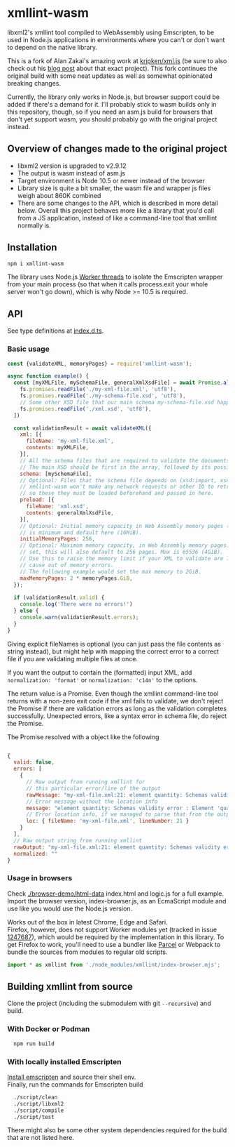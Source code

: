 # xmllint-wasm

libxml2's xmllint tool compiled to WebAssembly using Emscripten, to be used
in Node.js applications in environments where you can't or don't want to
depend on the native library.

This is a fork of Alan Zakai's amazing work at
[kripken/xml.js](https://github.com/kripken/xml.js)
(be sure to also check out his [blog post](http://mozakai.blogspot.com/2012/03/howto-port-cc-library-to-javascript.html) about
that exact project).
This fork continues the original build with some neat updates
as well as somewhat opinionated breaking changes.

Currently, the library only works in Node.js, but browser support could be
added if there's a demand for it. I'll probably stick to wasm builds only in
this repository, though, so if you need an asm.js build for browsers that
don't yet support wasm, you should probably go with the original project
instead.

## Overview of changes made to the original project

* libxml2 version is upgraded to v2.9.12
* The output is wasm instead of asm.js
* Target environment is Node 10.5 or newer instead of the browser
* Library size is quite a bit smaller, the wasm file and wrapper js files
  weigh about 860K combined
* There are some changes to the API, which is described in more detail
  below. Overall this project behaves more like a library that you'd call from
  a JS application, instead of like a command-line tool that xmllint normally is.

## Installation
```sh
npm i xmllint-wasm
```
The library uses Node.js [Worker threads](https://nodejs.org/api/worker_threads.html)
to isolate the Emscripten wrapper from your main process (so that
when it calls process.exit your whole server won't go down), which is
why Node >= 10.5 is required.

## API

See type definitions at [index.d.ts](./src/index.d.ts).

### Basic usage
```javascript
const {validateXML, memoryPages} = require('xmllint-wasm');

async function example() {
  const [myXMLFile, mySchemaFile, generalXmlXsdFile] = await Promise.all([
    fs.promises.readFile('./my-xml-file.xml', 'utf8'),
    fs.promises.readFile('./my-schema-file.xsd', 'utf8'),
    // Some other XSD file that our main schema my-schema-file.xsd happens to depend on
    fs.promises.readFile('./xml.xsd', 'utf8'),
  ])

  const validationResult = await validateXML({
    xml: [{
      fileName: 'my-xml-file.xml',
      contents: myXMLFile,
    }],
    // All the schema files that are required to validate the documents.
    // The main XSD should be first in the array, followed by its possible dependencies.
    schema: [mySchemaFile],
    // Optional: Files that the schema file depends on (xsd:import, xsd:include).
    // xmllint-wasm won't make any network requests or other IO to retrieve depdencicy files,
    // so these they must be loaded beforehand and passed in here.
    preload: [{
      fileName: 'xml.xsd',
      contents: generalXmlXsdFile,
    }],
    // Optional: Initial memory capacity in Web Assembly memory pages (1 = 6.4KiB) - 256
    // is minimum and default here (16MiB).
    initialMemoryPages: 256,
    // Optional: Maximum memory capacity, in Web Assembly memory pages. If not
    // set, this will also default to 256 pages. Max is 65536 (4GiB).
    // Use this to raise the memory limit if your XML to validate are large enough to
    // cause out of memory errors.
    // The following example would set the max memory to 2GiB.
    maxMemoryPages: 2 * memoryPages.GiB,
  });
  
  if (validationResult.valid) {
    console.log('There were no errors!')
  } else {
    console.warn(validationResult.errors);
  }
}

```
Giving explicit fileNames is optional (you can just pass the file contents
as string instead), but might help with mapping the correct error to a correct
file if you are validating multiple files at once. 

If you want the output to contain the (formatted) input XML, add
`normalization: 'format'` or `normalization: 'c14n'` to the options.

The return value is a Promise. Even though the xmllint command-line tool
returns with a non-zero exit code if the xml fails to validate, we
don't reject the Promise if there are validation errors as long as
the validation completes successfully. Unexpected errors, like
a syntax error in schema file, do reject the Promise.

The Promise resolved with a object like the following

```javascript

{
  valid: false,
  errors: [
    {
      // Raw output from running xmllint for
      // this particular error/line of the output
      rawMessage: "my-xml-file.xml:21: element quantity: Schemas validity error : Element 'quantity': [facet 'maxExclusive'] The value '1000' must be less than '100'.",
      // Error message without the location info
      message: "element quantity: Schemas validity error : Element 'quantity': [facet 'maxExclusive'] The value '1000' must be less than '100'.",
      // Error location info, if we managed to parse that from the output (null otherwise)
      loc: { fileName: 'my-xml-file.xml', lineNumber: 21 }
    }
  ],
  // Raw output string from running xmllint
  rawOutput: "my-xml-file.xml:21: element quantity: Schemas validity error ...",
  normalized: ""
}
```

### Usage in browsers

Check [./browser-demo/html-data](./browser-demo/html-data) index.html and
logic.js for a full example. Import the browser version, index-browser.js, as an
EcmaScript module and use like you would use the Node.js version.

Works out of the box in latest Chrome, Edge and Safari.  
Firefox, however, does not support Worker modules yet (tracked in issue
[1247687](https://bugzilla.mozilla.org/show_bug.cgi?id=1247687)), which would be
required by the implementation in this library.
To get Firefox to work, you'll need to use a bundler like [Parcel](https://parceljs.org/) or
Webpack to bundle the sources from modules to regular old scripts.

```javascript
import * as xmllint from './node_modules/xmllint/index-browser.mjs';
```

## Building xmllint from source

Clone the project (including the submodulem with git `--recursive`) and build.  

### With Docker or Podman

```sh
  npm run build
```

### With locally installed Emscripten

[Install emscripten](https://emscripten.org/docs/getting_started/downloads.html#installation-instructions-using-the-emsdk-recommended)
and source their shell env.  
Finally, run the commands for Emscripten build

```sh
  ./script/clean
  ./script/libxml2
  ./script/compile
  ./script/test
```
There might also be some other system dependencies required for the build that are not listed here.
